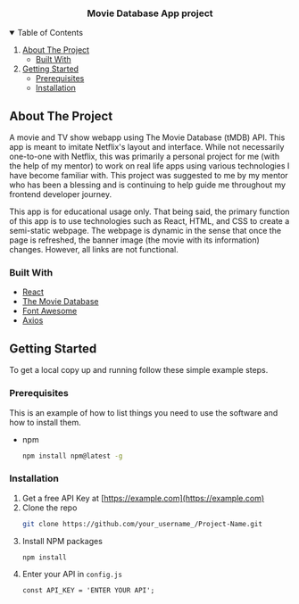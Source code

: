  <h3 align="center">Movie Database App project</h3>




<!-- TABLE OF CONTENTS -->
<details open="open">
  <summary>Table of Contents</summary>
  <ol>
    <li>
      <a href="#about-the-project">About The Project</a>
      <ul>
        <li><a href="#built-with">Built With</a></li>
      </ul>
    </li>
    <li>
      <a href="#getting-started">Getting Started</a>
      <ul>
        <li><a href="#prerequisites">Prerequisites</a></li>
        <li><a href="#installation">Installation</a></li>
      </ul>
  </ol>
</details>



<!-- ABOUT THE PROJECT -->
## About The Project

A movie and TV show webapp using The Movie Database (tMDB) API. This app is meant to imitate Netflix's layout and interface. While not necessarily one-to-one with Netflix, this was primarily a personal project for me (with the help of my mentor) to work on real life apps using various technologies I have become familiar with. 
This project was suggested to me by my mentor who has been a blessing and is continuing to help guide me throughout my frontend developer journey. 

This app is for educational usage only. That being said, the primary function of this app is to use technologies such as React, HTML, and CSS to create a semi-static webpage. The webpage is dynamic in the sense that once the page is refreshed, the banner image (the movie with its information) changes. However, all links are not functional. 


### Built With

* [React](https://reactjs.org/)
* [The Movie Database](https://www.themoviedb.org/)
* [Font Awesome](https://www.themoviedb.org/)
* [Axios](https://www.npmjs.com/package/axios)


<!-- GETTING STARTED -->
## Getting Started

To get a local copy up and running follow these simple example steps.

### Prerequisites

This is an example of how to list things you need to use the software and how to install them.
* npm
  ```sh
  npm install npm@latest -g
  ```

### Installation

1. Get a free API Key at [https://example.com](https://example.com)
2. Clone the repo
   ```sh
   git clone https://github.com/your_username_/Project-Name.git
   ```
3. Install NPM packages
   ```sh
   npm install
   ```
4. Enter your API in `config.js`
   ```JS
   const API_KEY = 'ENTER YOUR API';
   ```



